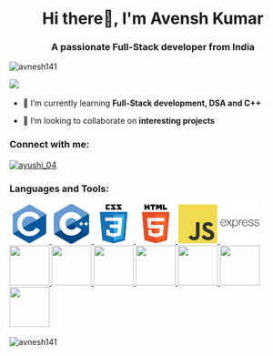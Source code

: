 <h1 align="center">Hi there👋, I'm Avensh Kumar</h1>
<h3 align="center">A passionate Full-Stack developer from India</h3>
<p align="left"> <img src="https://komarev.com/ghpvc/?username=avnesh141&label=Profile%20views&color=0e75b6&style=flat" alt="avnesh141" /> </p>
<a href="https://github.com/DenverCoder1/readme-typing-svg">
  <img src="https://readme-typing-svg.herokuapp.com?&font=IBM+Plex+Sans&color=00FF00&size=20&lines=Good+to+see+you+here!;Welcome+to+my+profile" />
</a>

- 🌱 I’m currently learning **Full-Stack development, DSA and C++**

- 👯 I’m looking to collaborate on **interesting projects**

<h3 align="left">Connect with me:</h3>
<p align="left">
<a href="https://codeforces.com/profile/avnesh" target="blank"><img align="center" src="https://raw.githubusercontent.com/rahuldkjain/github-profile-readme-generator/master/src/images/icons/Social/codeforces.svg" alt="ayushi_04" height="30" width="70" /></a>
</p>

<h3 align="left">Languages and Tools:</h3>
<p align="left">
  <a href="https://www.cprogramming.com/" target="_blank" rel="noreferrer"> <img src="https://raw.githubusercontent.com/devicons/devicon/master/icons/c/c-original.svg" alt="c" width="70" height="70"/> </a> 
  <a href="https://www.w3schools.com/cpp/" target="_blank" rel="noreferrer"> <img src="https://raw.githubusercontent.com/devicons/devicon/master/icons/cplusplus/cplusplus-original.svg" alt="cplusplus" width="70" height="70"/> </a> 
  <a href="https://www.w3schools.com/css/" target="_blank" rel="noreferrer"> <img src="https://raw.githubusercontent.com/devicons/devicon/master/icons/css3/css3-original-wordmark.svg" alt="css3" width="70" height="70"/> </a>  
  <a href="https://www.w3.org/html/" target="_blank" rel="noreferrer"> <img src="https://raw.githubusercontent.com/devicons/devicon/master/icons/html5/html5-original-wordmark.svg" alt="html5" width="70" height="70"/> </a> 
  <a href="https://developer.mozilla.org/en-US/docs/Web/JavaScript" target="_blank" rel="noreferrer"> <img src="https://raw.githubusercontent.com/devicons/devicon/master/icons/javascript/javascript-original.svg" alt="javascript" width="70" height="70"/> </a> 
  <a href="https://expressjs.com" target="_blank" rel="noreferrer"> <img src="https://raw.githubusercontent.com/devicons/devicon/master/icons/express/express-original-wordmark.svg" alt="express" width="70" height="70"/> </a>
  <a href="https://aws.amazon.com/" target="_blank" rel="noreferrer">  <img height="70px" width="70px" src="https://cdn.jsdelivr.net/gh/devicons/devicon/icons/amazonwebservices/amazonwebservices-original.svg" />  
 </a>
  <a href="https://nodejs.org/en" target="_blank" rel="noreferrer">  <img height="70px" width="70px" src="https://cdn.jsdelivr.net/gh/devicons/devicon/icons/nodejs/nodejs-plain-wordmark.svg" />  
 </a>
  <a href="https://www.mongodb.com/" target="_blank" rel="noreferrer">  <img height="70px" width="70px" src="https://cdn.jsdelivr.net/gh/devicons/devicon/icons/mongodb/mongodb-plain-wordmark.svg" />  
 </a>
  <a href="https://react.dev/" target="_blank" rel="noreferrer">  <img height="70px" width="70px" src="https://cdn.jsdelivr.net/gh/devicons/devicon/icons/react/react-original.svg" />  
 </a>
  <a href="https://git-scm.com/" target="_blank" rel="noreferrer">  <img height="70px" width="70px" src="https://cdn.jsdelivr.net/gh/devicons/devicon/icons/git/git-original.svg" />  
 </a>
  <a href="https://www.npmjs.com/" target="_blank" rel="noreferrer">  <img height="70px" width="70px" src="https://cdn.jsdelivr.net/gh/devicons/devicon/icons/npm/npm-original-wordmark.svg" />  
 </a>
  <a href="https://www.mysql.com/" target="_blank" rel="noreferrer">  <img height="70px" width="70px" src="https://cdn.jsdelivr.net/gh/devicons/devicon/icons/mysql/mysql-plain-wordmark.svg" />  
 </a>
 </p>
<p><img align="center" src="https://github-readme-streak-stats.herokuapp.com/?user=avnesh141&theme=dark"" alt="avnesh141" /></p>
<!--
**avnesh141/avnesh141** is a ✨ _special_ ✨ repository because its `README.md` (this file) appears on your GitHub profile.

Here are some ideas to get you started:
                                                      
- 🔭 I’m currently working on ...
- 🌱 I’m currently learning ...
- 👯 I’m looking to collaborate on ...
- 🤔 I’m looking for help with ...
- 💬 Ask me about ...
- 📫 How to reach me: ...
- 😄 Pronouns: ...
- ⚡ Fun fact: ...
-->
